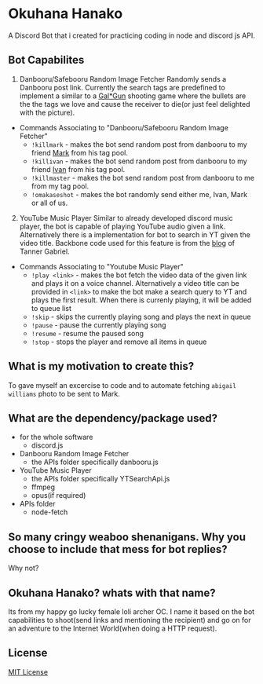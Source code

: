 # Okuhana Hanako

A Discord Bot that i created for practicing coding in node and discord js API. 

## Bot Capabilites

1) Danbooru/Safebooru Random Image Fetcher
  Randomly sends a Danbooru post link. Currently the search tags are predefined to implement a similar to a [Gal*Gun](https://en.wikipedia.org/wiki/Gal_Gun) shooting game where the bullets are the the tags we love and cause the receiver to die(or just feel delighted with the picture).
  - Commands Associating to "Danbooru/Safebooru Random Image Fetcher"
    - `!killmark` - makes the bot send random post from danbooru to my friend [Mark](https://web.facebook.com/MinaseAoi1) from his tag pool.
    - `!killivan` -  makes the bot send random post from danbooru to my friend [Ivan](https://web.facebook.com/johnivan.demesa) from his tag pool.
    - `!killmaster` - makes the bot send random post from danbooru to me from my tag pool.
    - `!omakaseshot` - makes the bot randomly send either me, Ivan, Mark or all of us.

2) YouTube Music Player
   Similar to already developed discord music player, the bot is capable of playing YouTube audio given a link. Alternatively there is a implementation for bot to search in YT given the video title. Backbone code used for this feature is from the [blog](https://gabrieltanner.org/blog/dicord-music-bot) of Tanner Gabriel. 

 - Commands Associating to "Youtube Music Player"
    - `!play <link>` - makes the bot fetch the video data of the given link and plays it on a voice channel. Alternatively a video   title can be provided in `<link>` to make the bot make a search query to YT and plays the first result. When there is currenly playing, it will be added to queue list
    - `!skip` - skips the currently playing song and plays the next in queue
    - `!pause` - pause the currently playing song
    - `!resume` - resume the paused song
    - `!stop` - stops the player and remove all items in queue

## What is my motivation to create this? 
  To gave myself an excercise to code and to automate fetching `abigail williams` photo to be sent to Mark. 

## What are the dependency/package used?
  - for the whole software
    - discord.js 
  - Danbooru Random Image Fetcher
    - the APIs folder specifically danbooru.js
  - YouTube Music Player
    -  the APIs folder specifically YTSearchApi.js
    - ffmpeg
    - opus(if required)
  - APIs folder
    - node-fetch 
 
## So many cringy weaboo shenanigans. Why you choose to include that mess for bot replies? 
   Why not? 

## Okuhana Hanako? whats with that name?
  Its from my happy go lucky female loli archer OC. I name it based on the bot capabilities to shoot(send links and mentioning the 
  recipient) and go on for an adventure to the Internet World(when doing a HTTP request).

## License 
 [MIT License](https://github.com/BernabePosadas/OkuhanaHanakov2/blob/master/LICENSE)  


